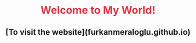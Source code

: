 <h1 style="text-align-last: center; color: #dc3545"><strong>Welcome to My World!</strong></h1>

<h2 align="center">[To visit the website](furkanmeraloglu.github.io)</h2>
